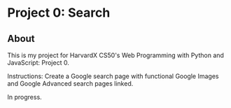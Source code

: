 # Project 0: Search

## About
This is my project for HarvardX CS50's Web Programming with Python and JavaScript: Project 0.

Instructions:
Create a Google search page with functional Google Images and Google Advanced search pages linked. 

In progress. 